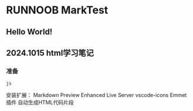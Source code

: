 # RUNNOOB MarkTest 
## Hello World! 
## 2024.1015 html学习笔记


### 准备


```
js
```

安装扩展：
Markdown Preview Enhanced
Live Server
vscode-icons
Emmet插件 自动生成HTML代码片段